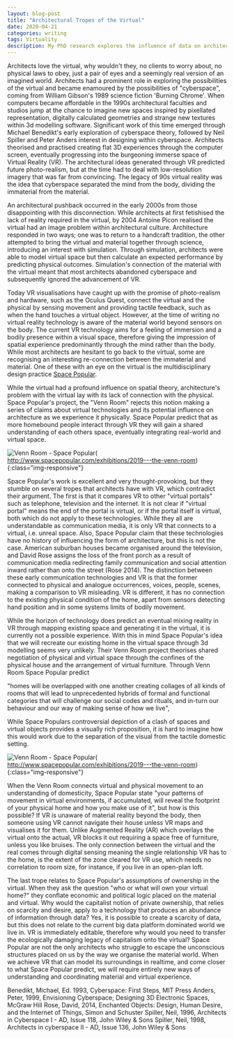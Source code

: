 ```yaml
---
layout: blog-post
title: "Architectural Tropes of the Virtual"
date: 2020-04-21
categories: writing
tags: Virtuality
description: My PhD research explores the influence of data on architecture, one of the topics on interest is data's role in the virtual....
---
```


Architects love the virtual, why wouldn't they, no clients to worry about, no physical laws to obey, just a pair of eyes and a seemingly real version of an imagined world. Architects had a prominent role in exploring the possibilities of the virtual and became enamoured by the possibilities of "cyberspace", coming from William Gibson's 1989 science fiction 'Burning Chrome'. When computers became affordable in the 1990s architectural faculties and studios jump at the chance to imagine new spaces inspired by pixellated representation, digitally calculated geometries and strange new textures within 3d modelling software. Significant work of this time emerged through Michael Benedikt's early exploration of cyberspace theory, followed by Neil Spiller and Peter Anders interest in designing within cyberspace. Architects theorised and practised creating flat 3D experiences through the computer screen, eventually progressing into the burgeoning immerse space of Virtual Reality (VR). The architectural ideas generated through VR predicted future photo-realism, but at the time had to deal with low-resolution imagery that was far from convincing. The legacy of 90s virtual reality was the idea that cyberspace separated the mind from the body, dividing the immaterial from the material.

An architectural pushback occurred in the early 2000s from those disappointing with this disconnection. While architects at first fetishised the lack of reality required in the virtual, by 2004 Antoine Picon realised the virtual had an image problem within architectural culture. Architecture responded in two ways; one was to return to a handcraft tradition, the other attempted to bring the virtual and material together through science, introducing an interest with simulation. Through simulation, architects were able to model virtual space but then calculate an expected performance by predicting physical outcomes. Simulation's connection of the material with the virtual meant that most architects abandoned cyberspace and subsequently ignored the advancement of VR.

Today VR visualisations have caught up with the promise of photo-realism and hardware, such as the Oculus Quest, connect the virtual and the physical by sensing movement and providing tactile feedback, such as when the hand touches a virtual object. However, at the time of writing no virtual reality technology is aware of the material world beyond sensors on the body. The current VR technology aims for a feeling of immersion and a bodily presence within a visual space, therefore giving the impression of spatial experience predominantly through the mind rather than the body. While most architects are hesitant to go back to the virtual, some are recognising an interesting re-connection between the immaterial and material. One of these with an eye on the virtual is the multidisciplinary design practice [Space Popular](http://www.spacepopular.com/exhibitions/2019---the-venn-room).

While the virtual had a profound influence on spatial theory, architecture's problem with the virtual lay with its lack of connection with the physical. Space Popular's project, the "Venn Room" rejects this notion making a series of claims about virtual technologies and its potential influence on architecture as we experience it physically. Space Popular predict that as more homebound people interact through VR they will gain a shared understanding of each others space, eventually integrating real-world and virtual space.

![Venn Room - Space Popular](https://www.dropbox.com/s/vfin3xeq4rgyjme/Space-Popular_2019_The-Venn-Room_Remastered-2020_STILL_04-copy.jpg?dl=0)( http://www.spacepopular.com/exhibitions/2019---the-venn-room){:class="img-responsive"}

Space Popular's work is excellent and very thought-provoking, but they stumble on several tropes that architects have with VR, which contradict their argument. The first is that it compares VR to other "virtual portals" such as telephone, television and the internet. It is not clear if "virtual portal" means the end of the portal is virtual, or if the portal itself is virtual, both which do not apply to these technologies. While they all are understandable as communication media, it is only VR that connects to a virtual, i.e. unreal space. Also, Space Popular claim that these technologies have no history of influencing the form of architecture, but this is not the case. American suburban houses became organised around the television, and David Rose assigns the loss of the front porch as a result of communication media redirecting family communication and social attention inward rather than onto the street (Rose 2014). The distinction between these early communication technologies and VR is that the former connected to physical and analogue occurrences, voices, people, scenes, making a comparison to VR misleading. VR is different, it has no connection to the existing physical condition of the home, apart from sensors detecting hand position and in some systems limits of bodily movement.

While the horizon of technology does predict an eventual mixing reality in VR through mapping existing space and generating it in the virtual, it is currently not a possible experience. With this in mind Space Popular's idea that we will recreate our existing home in the virtual space through 3d modelling seems very unlikely. Their Venn Room project theorises shared negotiation of physical and virtual space through the confines of the physical house and the arrangement of virtual furniture. Through Venn Room Space Popular predict 

"homes will be overlapped with one another creating collages of all kinds of rooms that will lead to unprecedented hybrids of formal and functional categories that will challenge our social codes and rituals, and in-turn our behaviour and our way of making sense of how we live",

While Space Populars controversial depiction of a clash of spaces and virtual objects provides a visually rich proposition, it is hard to imagine how this would work due to the separation of the visual from the tactile domestic setting.

![Venn Room - Space Popular](https://www.dropbox.com/s/a0ufriau6qqs591/Space-Popular_2019_Venn-Room_Fabrics_03.jpg?dl=0)( http://www.spacepopular.com/exhibitions/2019---the-venn-room){:class="img-responsive"}

When the Venn Room connects virtual and physical movement to an understanding of domesticity, Space Popular state "your patterns of movement in virtual environments, if accumulated, will reveal the footprint of your physical home and how you make use of it", but how is this possible? If VR is unaware of material reality beyond the body, then someone using VR cannot navigate their house unless VR maps and visualises it for them. Unlike Augmented Reality (AR) which overlays the virtual onto the actual, VR blocks it out requiring a space free of furniture, unless you like bruises. The only connection between the virtual and the real comes through digital sensing meaning the single relationship VR has to the home, is the extent of the zone cleared for VR use, which needs no correlation to room size, for instance, if you live in an open-plan loft.

The last trope relates to Space Popular's assumptions of ownership in the virtual. When they ask the question "who or what will own your virtual home?" they conflate economic and political logic placed on the material and virtual. Why would the capitalist notion of private ownership, that relies on scarcity and desire, apply to a technology that produces an abundance of information through data? Yes, it is possible to create a scarcity of data, but this does not relate to the current big data platform dominated world we live in. VR is immediately editable, therefore why would you need to transfer the ecologically damaging legacy of capitalism onto the virtual? Space Popular are not the only architects who struggle to escape the unconscious structures placed on us by the way we organise the material world. When we achieve VR that can model its surroundings in realtime, and come closer to what Space Popular predict, we will require entirely new ways of understanding and coordinating material and virtual experience.

Benedikt, Michael, Ed. 1993, Cyberspace: First Steps, MIT Press
Anders, Peter, 1999, Envisioning Cyberspace; Designing 3D Electronic Spaces, McGraw Hill
Rose, David, 2014, Enchanted Objects: Design, Human Desire, and the Internet of Things, Simon and Schuster
Spiller, Neil, 1996, Architects in Cyberspace I - AD, Issue 118, John Wiley & Sons
Spiller, Neil, 1998, Architects in cyberspace II - AD, Issue 136, John Wiley & Sons